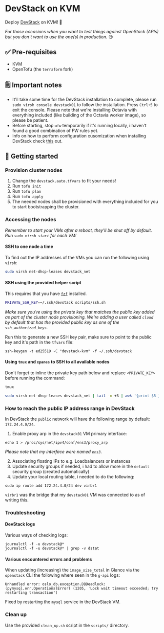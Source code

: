 # DevStack on KVM

Deploy [DevStack](https://docs.openstack.org/devstack/latest/) on KVM! 🚀

_For those occasions when you want to test things against OpenStack (APIs) but you don't want to use the one(s) in production._ 😏

## ✅ Pre-requisites

* KVM
* OpenTofu (the `terraform` fork)

## 🗒️ Important notes

* It'll take some time for the DevStack installation to complete, please run `sudo virsh console devstack01` to follow the installation. Press `Ctrl+5` to exit the console. Please note that we're installing Octavia with everything included (like building of the Octavia worker image), so please be patient.
* Before starting, stop `ufw` temporarily if it's running locally, i haven't found a good combination of FW rules yet.
* Info on how to perform configuration cusomization when installing DevStack check [this](https://github.com/openstack/devstack/blob/master/doc/source/configuration.rst) out.

## 🏃 Getting started

### Provision cluster nodes

1. Change the `devstack.auto.tfvars` to fit your needs!
2. Run `tofu init`
3. Run `tofu plan`
4. Run `tofu apply`
5. The needed nodes shall be provisioned with everything included for you to start bootstrapping the cluster.

### Accessing the nodes

_Remember to start your VMs after a reboot, they'll be shut off by default. Run `sudo virsh start` for each VM!_

#### SSH to one node a time

To find out the IP addresses of the VMs you can run the following using `virsh`:

```bash
sudo virsh net-dhcp-leases devstack_net
```

#### SSH using the provided helper script

This requires that you have [`fzf`](https://github.com/junegunn/fzf) installed.

```bash
PRIVATE_SSH_KEY=~/.ssh/devstack scripts/ssh.sh
```

_Make sure you're using the private key that matches the public key added as part of the cluster node provisioning. We're adding a user called `cloud` by default that has the provided public key as one of the `ssh_authorized_keys`._

Run this to generate a new SSH key pair, make sure to point to the public key and it's path in the `tfvars` file:

```
ssh-keygen -t ed25519 -C "devstack-kvm" -f ~/.ssh/devstack
```

#### Using `tmux` and `xpanes` to SSH to all available nodes

Don't forget to inline the private key path below and replace `<PRIVATE_KEY>` before running the command:

```bash
tmux

sudo virsh net-dhcp-leases devstack_net | tail -n +3 | awk '{print $5 }' | cut -d"/" -f1 | xpanes -l ev -c 'ssh -l cloud -i <PRIVATE_KEY> {}'
```

### How to reach the public IP address range in DevStack

In DevStack the `public` network will have the following range by default: `172.24.4.0/24`.

1. Enable proxy arp in the `devstack01` VM primary interface:

```
echo 1 > /proc/sys/net/ipv4/conf/ens3/proxy_arp
```

_Please note that my interface were named `ens3`._

2. Associating floating IPs to e.g. Loadbalancers or instances
3. Update security groups if needed, i had to allow more in the `default` security group (created automatically)
4. Update your local routing table, i needed to do the following:

```
sudo ip route add 172.24.4.0/24 dev virbr1
```

`virbr1` was the bridge that my `devstack01` VM was connected to as of writing this.

### Troubleshooting

#### DevStack logs

Various ways of checking logs:

```
journalctl -f -u devstack@*
journalctl -f -u devstack@* | grep -v dstat
```

#### Various encountered errors and problems

When updating (increasing) the `image_size_total` in Glance via the `openstack` CLI the following where seen in the `g-api` logs:

```
Unhandled error: oslo_db.exception.DBDeadlock: (pymysql.err.OperationalError) (1205, 'Lock wait timeout exceeded; try restarting transaction')
```

Fixed by restarting the `mysql` service in the DevStack VM.

### Clean up

Use the provided `clean_up.sh` script in the `scripts/` directory.
